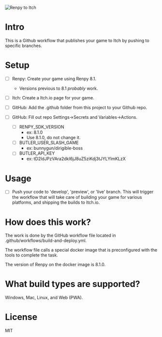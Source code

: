 ![Renpy to Itch](https://cdn.discordapp.com/attachments/1074143503262683149/1103657252457558036/renpy_to_itch_art.jpg)

# Intro

This is a Github workflow that publishes your game to Itch by pushing to specific branches. 


# Setup
- [ ] Renpy: Create your game using Renpy 8.1.
    - Versions previous to 8.1 *probably* work.

- [ ] Itch: Create a Itch.io page for your game.

- [ ] GitHub: Add the .github folder from this project to your Github repo. 

- [ ] GitHub: Fill out repo Settings->Secrets and Variables->Actions.
  - [ ] RENPY_SDK_VERSION
    - ex: 8.1.0 
    - Use 8.1.0, do not change it.
  - [ ] BUTLER_USER_SLASH_GAME
    - ex: bunnygun/dirigible-boss
  - [ ] BUTLER_API_KEY
    - ex: tD2ldJPzVAra2dkI6jJ8uZ5ziKdj3tJYLYlmKLzX

# Usage

- [ ] Push your code to 'develop', 'preview', or 'live' branch. This will trigger the workflow that will take care of building your game for various platforms, and shipping the builds to Itch.io.


# How does this work?

The work is done by the GitHub workflow file located in .github/workflows/build-and-deploy.yml.

The workflow file calls a special docker image that is preconfigured with the tools to complete the task.

The version of Renpy on the docker image is 8.1.0.

# What build types are supported?

Windows, Mac, Linux, and Web (PWA).

# License 

MIT